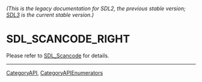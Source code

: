 ###### (This is the legacy documentation for SDL2, the previous stable version; [SDL3](https://wiki.libsdl.org/SDL3/) is the current stable version.)
# SDL_SCANCODE_RIGHT

Please refer to [SDL_Scancode](SDL_Scancode) for details.

----
[CategoryAPI](CategoryAPI), [CategoryAPIEnumerators](CategoryAPIEnumerators)

